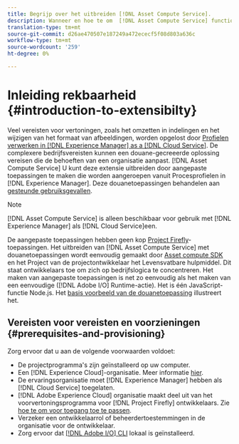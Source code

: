 ```yaml
---
title: Begrijp over het uitbreiden [!DNL Asset Compute Service].
description: Wanneer en hoe te om  [!DNL Asset Compute Service] functionaliteit uit te breiden om de verwerking van douaneactiva te doen.
translation-type: tm+mt
source-git-commit: d26ae470507e187249a472ececf5f08d803a636c
workflow-type: tm+mt
source-wordcount: '259'
ht-degree: 0%

---
```



# Inleiding rekbaarheid {#introduction-to-extensibilty}

Veel vereisten voor vertoningen, zoals het omzetten in indelingen en het wijzigen van het formaat van afbeeldingen, worden opgelost door [Profielen verwerken in [!DNL Experience Manager] as a [!DNL Cloud Service]](https://experienceleague.adobe.com/docs/experience-manager-cloud-service/assets/asset-microservices-overview.html). De complexere bedrijfsvereisten kunnen een douane-gecreeerde oplossing vereisen die de behoeften van een organisatie aanpast. [!DNL Asset Compute Service] U kunt deze extensie uitbreiden door aangepaste toepassingen te maken die worden aangeroepen vanuit Procesprofielen in  [!DNL Experience Manager]. Deze douanetoepassingen behandelen aan [gesteunde gebruiksgevallen](https://experienceleague.adobe.com/docs/experience-manager-cloud-service/assets/manage/asset-microservices-configure-and-use.html).

>[!NOTE]
>
>[!DNL Asset Compute Service] is alleen beschikbaar voor gebruik met  [!DNL Experience Manager] als  [!DNL Cloud Service]een.

De aangepaste toepassingen hebben geen kop [Project Firefly](https://github.com/AdobeDocs/project-firefly)-toepassingen. Het uitbreiden van [!DNL Asset Compute Service] met douanetoepassingen wordt eenvoudig gemaakt door [Asset compute SDK](https://github.com/adobe/asset-compute-sdk) en het Project van de projectontwikkelaar het Levensvatbare hulpmiddel. Dit staat ontwikkelaars toe om zich op bedrijfslogica te concentreren. Het maken van aangepaste toepassingen is net zo eenvoudig als het maken van een eenvoudige ([!DNL Adobe I/O] Runtime-actie). Het is één JavaScript-functie Node.js. Het [basis voorbeeld van de douanetoepassing](https://github.com/adobe/asset-compute-example-workers/blob/master/projects/worker-basic/worker-basic.js) illustreert het.

## Vereisten voor vereisten en voorzieningen {#prerequisites-and-provisioning}

Zorg ervoor dat u aan de volgende voorwaarden voldoet:

* De projectprogramma&#39;s zijn geïnstalleerd op uw computer.
* Een [!DNL Experience Cloud]-organisatie. Meer informatie [hier](https://github.com/AdobeDocs/project-firefly/blob/master/getting_started/setup.md#acquire-access-and-credentials).
* De ervaringsorganisatie moet [!DNL Experience Manager] hebben als [!DNL Cloud Service] toegelaten.
* [!DNL Adobe Experience Cloud] organisatie maakt deel uit van het voorvertoningsprogramma voor  [!DNL Project Firefly] ontwikkelaars. Zie [hoe te om voor toegang toe te passen](https://github.com/AdobeDocs/project-firefly/blob/master/overview/getting_access.md).
* Verzeker een ontwikkelaarrol of beheerdertoestemmingen in de organisatie voor de ontwikkelaar.
* Zorg ervoor dat [[!DNL Adobe I/O] CLI](https://github.com/adobe/aio-cli) lokaal is geïnstalleerd.

<!-- TBD for later:

* What all accesses and licenses are required?
* What all permissions are required to create, debug, and deploy custom applications?
* How do developers get access and provision the required apps?
* What is repository management?
* Anything on security and data transfer?
* What about handling personal or sensitive information?
* Custom application SLA is dependent on SLAs of various services it depends on.
* Document how the devs can get to know the KPIs of their custom applications. The KPIs are dependent on the performance at Adobe's side, amongst other things.
-->
